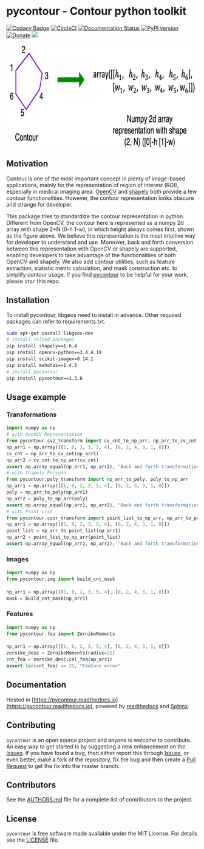 pycontour - Contour python toolkit
============
[![Codacy Badge](https://api.codacy.com/project/badge/Grade/7a79d543daca49f49d2c8e90bc9b14ce)](https://app.codacy.com/app/PingjunChen/pycontour?utm_source=github.com&utm_medium=referral&utm_content=PingjunChen/pycontour&utm_campaign=Badge_Grade_Dashboard)
[![CircleCI](https://circleci.com/gh/PingjunChen/pycontour.svg?style=svg)](https://circleci.com/gh/PingjunChen/pycontour)
[![Documentation Status](https://readthedocs.org/projects/pycontour/badge/?version=latest)](https://pycontour.readthedocs.io/en/latest/?badge=latest)
[![PyPI version](https://badge.fury.io/py/pycontour.svg)](https://badge.fury.io/py/pycontour)
[![Donate](https://img.shields.io/badge/Donate-PayPal-green.svg)](https://www.paypal.me/PingjunChen)
![](https://img.shields.io/github/stars/PingjunChen/pycontour.svg)

<img src="./docs/media/contour_representation.png" width="800" height="270" alt="contour representation">

Motivation
------------
Contour is one of the most important concept in plenty of image-based applications, mainly for the representation of region of interest (ROI), especially in medical imaging area. [OpenCV](http://opencv-python-tutroals.readthedocs.io/en/latest/py_tutorials/py_tutorials.html) and [shapely](http://shapely.readthedocs.io/en/stable/manual.html) both provide a few contour functionalities. However, the contour representation looks obscure and strange for developer.

This package tries to standardize the contour representation in python. Different from OpenCV, the contour here is represented as a numpy 2d array with shape 2*N (0-h 1-w), in which height always comes first, shown as the figure above. We believe this representation is the most intuitive way for developer to understand and use. Moreover, back and forth conversion between this representation with OpenCV or shapely are supported, enabling developers to take advantage of the functionalities of both OpenCV and shapely. We also add contour utilities, such as feature extraction, statistic metric calculation, and mask construction etc. to simplify contour usage. If you find [pycontour](https://github.com/PingjunChen/pycontour) to be helpful for your work, please `star` this repo.

Installation
------------
To install pycontour, libgeos need to install in advance. Other required packages can refer to requirements.txt.
```bash
sudo apt-get install libgeos-dev
# install relied packages
pip install shapely==1.6.4
pip install opencv-python==3.4.4.19
pip install scikit-image==0.14.1
pip install mahotas==1.4.5
# install pycontour
pip install pycontour==1.3.6
```

Usage example
------------

### Transformations
```python
import numpy as np
# with OpenCV Representation
from pycontour.cv2_transform import cv_cnt_to_np_arr, np_arr_to_cv_cnt
np_arr1 = np.array([[1, 0, 2, 3, 5, 4], [0, 2, 4, 3, 1, 0]])
cv_cnt = np_arr_to_cv_cnt(np_arr1)
np_arr2 = cv_cnt_to_np_arr(cv_cnt)
assert np.array_equal(np_arr1, np_arr2), "Back and forth transformation not equal"
# with Shapely Polygon
from pycontour.poly_transform import np_arr_to_poly, poly_to_np_arr
np_arr1 = np.array([[1, 0, 2, 3, 5, 4], [0, 2, 4, 3, 1, 0]])
poly = np_arr_to_poly(np_arr1)
np_arr2 = poly_to_np_arr(poly)
assert np.array_equal(np_arr1, np_arr2), "Back and forth transformation not equal"
# with Point List
from pycontour.coor_transform import point_list_to_np_arr, np_arr_to_point_list
np_arr1 = np.array([[1, 0, 2, 3, 5, 4], [0, 2, 4, 3, 1, 0]])
point_list = np_arr_to_point_list(np_arr1)
np_arr2 = point_list_to_np_arr(point_list)
assert np.array_equal(np_arr1, np_arr2), "Back and forth transformation not equal"
```

### Images
```python
import numpy as np
from pycontour.img import build_cnt_mask

np_arr1 = np.array([[1, 0, 2, 3, 5, 4], [0, 2, 4, 3, 1, 0]])
mask = build_cnt_mask(np_arr1)
```

### Features
```python
import numpy as np
from pycontour.fea import ZernikeMoments

np_arr1 = np.array([[1, 0, 2, 3, 5, 4], [0, 2, 4, 3, 1, 0]])
zernike_desc = ZernikeMoments(radius=21)
cnt_fea = zernike_desc.cal_fea(np_arr1)
assert len(cnt_fea) == 25, "Feature error"
```

Documentation
------------
Hosted in [https://pycontour.readthedocs.io](https://pycontour.readthedocs.io), powered by [readthedocs](https://readthedocs.org) and
[Sphinx](http://www.sphinx-doc.org).

Contributing
------------
``pycontour`` is an open source project and anyone is welcome to contribute. An easy way to get started is by suggesting a new enhancement on the [Issues](https://github.com/PingjunChen/pycontour/issues). If you have found a bug, then either report this through [Issues](https://github.com/PingjunChen/pycontour/issues), or even better, make a fork of the repository, fix the bug and then create a [Pull Request](https://github.com/PingjunChen/pycontour/pulls) to get the fix into the master branch.

Contributors
------------
See the [AUTHORS.md](AUTHORS.md) file for a complete list of contributors to the project.

License
------------
``pycontour`` is free software made available under the MIT License. For details see the [LICENSE](LICENSE) file.

